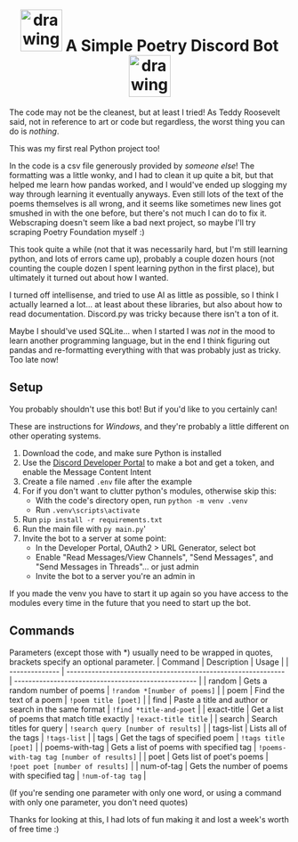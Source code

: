 # <div align="center"> <img src="https://prisonerexpress.org/wp-content/uploads/2016/09/Pe-Poetry-Icon.png" alt="drawing" width="75"/> A Simple Poetry Discord Bot <img src="https://prisonerexpress.org/wp-content/uploads/2016/09/Pe-Poetry-Icon.png" alt="drawing" width="75"/> </div>

The code may not be the cleanest, but at least I tried! As Teddy Roosevelt said, not in reference to art or code but regardless, the worst thing you can do is *nothing*.

This was my first real Python project too!

In the code is a csv file generously provided by *someone else*! The formatting was a little wonky, and I had to clean it up quite a bit, but that helped me learn how pandas worked, and I would've ended up slogging my way through learning it eventually anyways. Even still lots of the text of the poems themselves is all wrong, and it seems like sometimes new lines got smushed in with the one before, but there's not much I can do to fix it. Webscraping doesn't seem like a bad next project, so maybe I'll try scraping Poetry Foundation myself :)

This took quite a while (not that it was necessarily hard, but I'm still learning python, and lots of errors came up), probably a couple dozen hours (not counting the couple dozen I spent learning python in the first place), but ultimately it turned out about how I wanted.

I turned off intellisense, and tried to use AI as little as possible, so I think I actually learned a lot... at least about these libraries, but also about how to read documentation. Discord.py was tricky because there isn't a ton of it.

Maybe I should've used SQLite... when I started I was *not* in the mood to learn another programming language, but in the end I think figuring out pandas and re-formatting everything with that was probably just as tricky. Too late now!

## Setup
You probably shouldn't use this bot! But if you'd like to you certainly can!

These are instructions for *Windows*, and they're probably a little different on other operating systems.
1) Download the code, and make sure Python is installed
2) Use the [Discord Developer Portal](https://discord.com/developers/applications) to make a bot and get a token, and enable the Message Content Intent
3) Create a file named `.env` file after the example
4) For if you don't want to clutter python's modules, otherwise skip this:
    - With the code's directory open, run `python -m venv .venv`
    - Run `.venv\scripts\activate`
5) Run `pip install -r requirements.txt`
6) Run the main file with `py main.py`'
7) Invite the bot to a server at some point:
    - In the Developer Portal, OAuth2 > URL Generator, select bot
    - Enable "Read Messages/View Channels", "Send Messages", and "Send Messages in Threads"... or just admin
    - Invite the bot to a server you're an admin in

If you made the venv you have to start it up again so you have access to the modules every time in the future that you need to start up the bot.

## Commands
Parameters (except those with *) usually need to be wrapped in quotes, brackets specify an optional parameter.
| Command        | Description                                                   | Usage                                              |
| -------------- | ------------------------------------------------------------- | --------------------------------------------------- |
| random         | Gets a random number of poems                                 | `!random *[number of poems]`                        |
| poem           | Find the text of a poem                                       | `!poem title [poet]`                             |
| find           | Paste a title and author or search in the same format         | `!find *title-and-poet`                             |
| exact-title    | Get a list of poems that match title exactly                  | `!exact-title title`                               |
| search         | Search titles for query                                       | `!search query [number of results]`             |
| tags-list      | Lists all of the tags                                         | `!tags-list`                                        |
| tags           | Get the tags of specified poem                                | `!tags title [poet]`                             |
| poems-with-tag | Gets a list of poems with specified tag                       | `!poems-with-tag tag [number of results]`       |
| poet           | Gets list of poet's poems                                      | `!poet poet [number of results]`                |
| num-of-tag     | Gets the number of poems with specified tag                   | `!num-of-tag tag`                                 |

(If you're sending one parameter with only one word, or using a command with only one parameter, you don't need quotes)



Thanks for looking at this, I had lots of fun making it and lost a week's worth of free time :)
